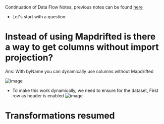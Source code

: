Continuation of Data Flow Notes, previous notes can be found [here](https://github.com/SandeepAnala1/AzureDataEnginnering_Notes/blob/main/7.Azure%20Data%20Factory-%20Data%20Flows%201/Notes.md)
- Let's start with a question
# Instead of using Mapdrifted is there a way to get columns without import projection?
Ans: With byName you can dynamically use columns without Mapdrifted

![image](https://github.com/SandeepAnala1/AzureDataEnginnering_Notes/assets/163712602/c47dc203-4c15-41a1-a599-0db3a388d392)

- To make this work dynamically, we need to ensure for the dataset, First row as header is enabled
![image](https://github.com/SandeepAnala1/AzureDataEnginnering_Notes/assets/163712602/2ad6e356-8527-448a-9579-e78f29fc743b)

# Transformations resumed

